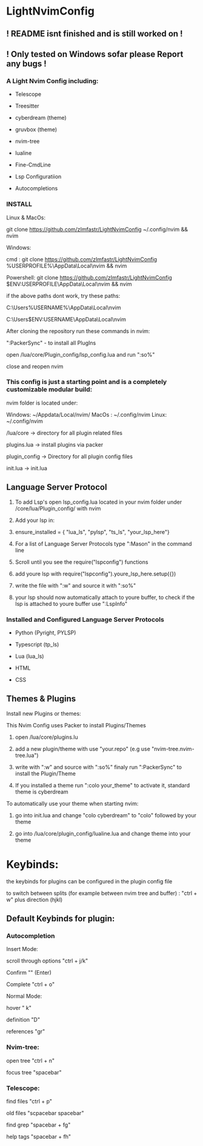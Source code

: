 # LightNvimConfig

## ! README isnt finished and is still worked on !
## ! Only tested on Windows sofar please Report any bugs !

### A Light Nvim Config including:

- Telescope

- Treesitter

- cyberdream (theme)

- gruvbox (theme)

- nvim-tree

- lualine

- Fine-CmdLine

- Lsp Configuratiion

- Autocompletions

### INSTALL

Linux & MacOs:

git clone https://github.com/zImfastr/LightNvimConfig ~/.config/nvim && nvim

Windows:

cmd : git clone https://github.com/zImfastr/LightNvimConfig %USERPROFILE%\AppData\Local\nvim && nvim

Powershell: git clone https://github.com/zImfastr/LightNvimConfig $ENV:USERPROFILE\AppData\Local\nvim && nvim

if the above paths dont work, try these paths:

C:\Users\%USERNAME%\AppData\Local\nvim

C:\Users\$ENV:USERNAME\AppData\Local\nvim


After cloning the repository run these commands in nvim:

":PackerSync" - to install all PlugIns

open /lua/core/Plugin_config/lsp_config.lua and run ":so%"

close and reopen nvim


### This config is just a starting point and is a completely customizable modular build:

nvim folder is located under:

Windows: ~/Appdata/Local/nvim/
MacOs : ~/.config/nvim
Linux: ~/.config/nvim

/lua/core -> directory for all plugin related files

plugins.lua -> install plugins via packer

plugin_config -> Directory for all plugin config files

init.lua -> init.lua

## Language Server Protocol

1. To add Lsp's open lsp_config.lua located in your nvim folder under /core/lua/Plugin_config/ with nvim

2. Add your lsp in:

3. ensure_installed = { "lua_ls", "pylsp", "ts_ls", "your_lsp_here"}

4. For a list of Language Server Protocols type ":Mason" in the command line

5. Scroll until you see the require("lspconfig") functions

6. add youre lsp with require("lspconfig").youre_lsp_here.setup({})

7. write the file with ":w" and source it with ":so%"

8. your lsp should now automatically attach to youre buffer, to check if the lsp is attached to youre buffer use ":LspInfo"

### Installed and Configured Language Server Protocols

- Python (Pyright, PYLSP)

- Typescript (tp_ls)

- Lua (lua_ls)

- HTML

- CSS


## Themes & Plugins

Install new Plugins or themes:

This Nvim Config uses Packer to install Plugins/Themes

1. open /lua/core/plugins.lu

2. add a new plugin/theme with use "your.repo" (e.g use "nvim-tree.nvim-tree.lua")

3. write with ":w" and source with ":so%" finaly run ":PackerSync" to install the Plugin/Theme

4. If you installed a theme run ":colo your_theme" to activate it, standard theme is cyberdream

To automatically use your theme when starting nvim:

1. go into init.lua and change "colo cyberdream" to "colo" followed by your theme

2. go into /lua/core/plugin_config/lualine.lua and change theme into your theme


# Keybinds:

the keybinds for plugins can be configured in the plugin config file

to switch between splits (for example between nvim tree and buffer) :   "ctrl + w" plus direction (hjkl)


## Default Keybinds for plugin:


### Autocompletion

Insert Mode:

scroll through options "ctrl + j/k"

Confirm "<CR>" (Enter)

Complete "ctrl + o"

Normal Mode:

hover "<shift> k"

definition "<space>D"

references "gr"

### Nvim-tree:

open tree "ctrl + n"

focus tree "spacebar"


### Telescope:

find files "ctrl + p"

old files "scpacebar spacebar"

find grep "spacebar + fg"

help tags "spacebar + fh"

